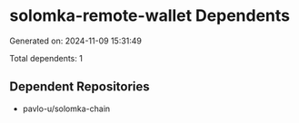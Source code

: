 # solomka-remote-wallet Dependents

Generated on: 2024-11-09 15:31:49

Total dependents: 1

## Dependent Repositories

- pavlo-u/solomka-chain

